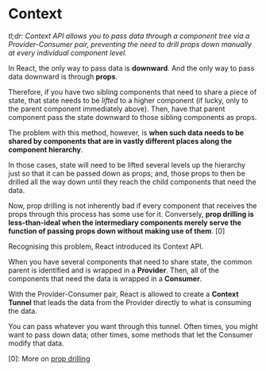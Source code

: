 # Context

*tl;dr: Context API allows you to pass data through a component tree via a Provider-Consumer pair, preventing the need to drill props down manually at every individual component level.*

In React, the only way to pass data is **downward**. And the only way to pass data downward is through **props**. 

Therefore, if you have two sibling components that need to share a piece of state, that state needs to be *lifted* to a higher component (if lucky, only to the parent component immediately above). Then, have that parent component pass the state downward to those sibling components as props. 

The problem with this method, however, is **when such data needs to be shared by components that are in vastly different places along the component hierarchy**. 

In those cases, state will need to be lifted several levels up the hierarchy just so that it can be passed down as props; and, those props to then be drilled all the way down until they reach the child components that need the data. 

Now, prop drilling is not inherently bad if every component that receives the props through this process has some use for it. Conversely, **prop drilling is less-than-ideal when the intermediary components merely serve the function of passing props down without making use of them**. \[0\]
 
Recognising this problem, React introduced its Context API. 

When you have several components that need to share state, the common parent is identified and is wrapped in a **Provider**. Then, all of the components that need the data is wrapped in a **Consumer**. 

With the Provider-Consumer pair, React is allowed to create a **Context Tunnel** that leads the data from the Provider directly to what is consuming the data. 

You can pass whatever you want through this tunnel. Often times, you might want to pass down data; other times, some methods that let the Consumer modify that data.  

\[0\]: More on [prop drilling](https://kentcdodds.com/blog/prop-drilling)
